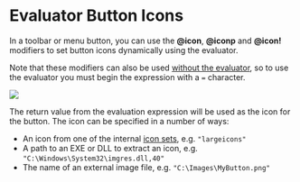 # Evaluator Button Icons

In a toolbar or menu button, you can use the **@icon**, **@iconp** and **@icon!** modifiers to set button icons dynamically using the evaluator.

Note that these modifiers can also be used [without the evaluator](/Manual/reference/command_reference/command_modifier_reference.md#@icon), so to use the evaluator you must begin the expression with a `=` character.

![](page>standard_variables&nodate&nouser&nofooter)

The return value from the evaluation expression will be used as the icon for the button. The icon can be specified in a number of ways:

- An icon from one of the internal [icon sets](/Manual/reference/icon_sets/RAEDME.md), e.g. `"largeicons"`
- A path to an EXE or DLL to extract an icon, e.g. `"C:\Windows\System32\imgres.dll,40"`
- The name of an external image file, e.g. `"C:\Images\MyButton.png"`
